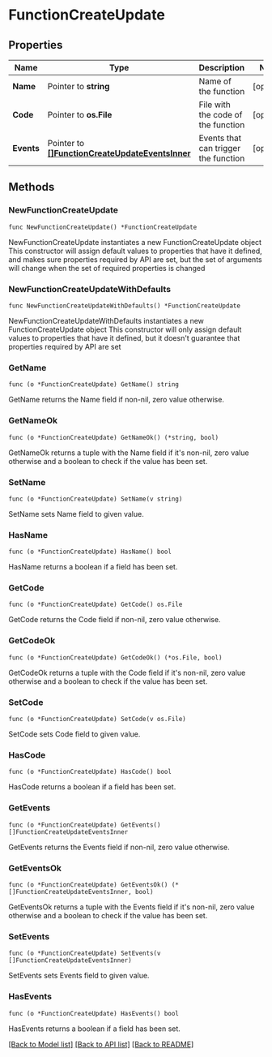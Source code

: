 # FunctionCreateUpdate

## Properties

Name | Type | Description | Notes
------------ | ------------- | ------------- | -------------
**Name** | Pointer to **string** | Name of the function | [optional] 
**Code** | Pointer to **os.File** | File with the code of the function | [optional] 
**Events** | Pointer to [**[]FunctionCreateUpdateEventsInner**](FunctionCreateUpdateEventsInner.md) | Events that can trigger the function | [optional] 

## Methods

### NewFunctionCreateUpdate

`func NewFunctionCreateUpdate() *FunctionCreateUpdate`

NewFunctionCreateUpdate instantiates a new FunctionCreateUpdate object
This constructor will assign default values to properties that have it defined,
and makes sure properties required by API are set, but the set of arguments
will change when the set of required properties is changed

### NewFunctionCreateUpdateWithDefaults

`func NewFunctionCreateUpdateWithDefaults() *FunctionCreateUpdate`

NewFunctionCreateUpdateWithDefaults instantiates a new FunctionCreateUpdate object
This constructor will only assign default values to properties that have it defined,
but it doesn't guarantee that properties required by API are set

### GetName

`func (o *FunctionCreateUpdate) GetName() string`

GetName returns the Name field if non-nil, zero value otherwise.

### GetNameOk

`func (o *FunctionCreateUpdate) GetNameOk() (*string, bool)`

GetNameOk returns a tuple with the Name field if it's non-nil, zero value otherwise
and a boolean to check if the value has been set.

### SetName

`func (o *FunctionCreateUpdate) SetName(v string)`

SetName sets Name field to given value.

### HasName

`func (o *FunctionCreateUpdate) HasName() bool`

HasName returns a boolean if a field has been set.

### GetCode

`func (o *FunctionCreateUpdate) GetCode() os.File`

GetCode returns the Code field if non-nil, zero value otherwise.

### GetCodeOk

`func (o *FunctionCreateUpdate) GetCodeOk() (*os.File, bool)`

GetCodeOk returns a tuple with the Code field if it's non-nil, zero value otherwise
and a boolean to check if the value has been set.

### SetCode

`func (o *FunctionCreateUpdate) SetCode(v os.File)`

SetCode sets Code field to given value.

### HasCode

`func (o *FunctionCreateUpdate) HasCode() bool`

HasCode returns a boolean if a field has been set.

### GetEvents

`func (o *FunctionCreateUpdate) GetEvents() []FunctionCreateUpdateEventsInner`

GetEvents returns the Events field if non-nil, zero value otherwise.

### GetEventsOk

`func (o *FunctionCreateUpdate) GetEventsOk() (*[]FunctionCreateUpdateEventsInner, bool)`

GetEventsOk returns a tuple with the Events field if it's non-nil, zero value otherwise
and a boolean to check if the value has been set.

### SetEvents

`func (o *FunctionCreateUpdate) SetEvents(v []FunctionCreateUpdateEventsInner)`

SetEvents sets Events field to given value.

### HasEvents

`func (o *FunctionCreateUpdate) HasEvents() bool`

HasEvents returns a boolean if a field has been set.


[[Back to Model list]](../README.md#documentation-for-models) [[Back to API list]](../README.md#documentation-for-api-endpoints) [[Back to README]](../README.md)


